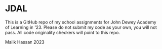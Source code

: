 # JDAL
This is a GitHub repo of my school assignments for John Dewey Academy of Learning in '23.
Please do not submit my code as your own, you will not pass. All code originality checkers will point to this repo.

Malik Hassan
2023
